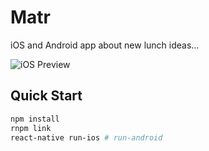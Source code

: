 Matr
====

iOS and Android app about new lunch ideas...

![iOS Preview](http://i.imgur.com/FfWl9C2.gif)


Quick Start
----------
```bash
npm install
rnpm link
react-native run-ios # run-android
```
